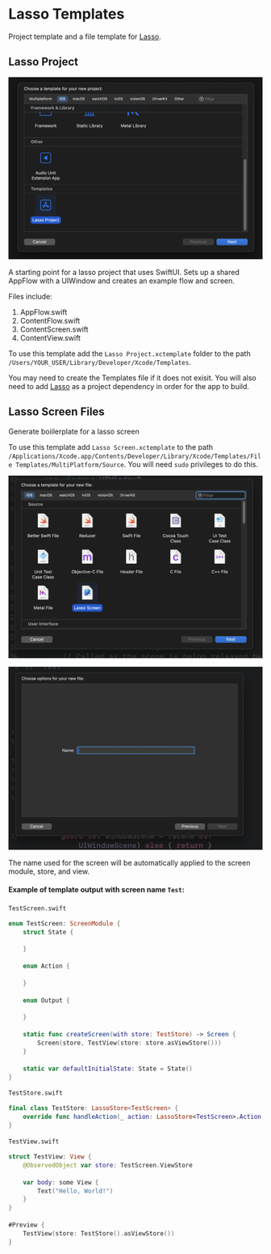# Lasso Templates

Project template and a file template for [Lasso](https://github.com/ww-tech/lasso).

## Lasso Project

![LassoProject](docResources/LassoProject.png)

A starting point for a lasso project that uses SwiftUI. Sets up a shared AppFlow with a UIWindow and creates an example flow and screen.

Files include:

1. AppFlow.swift
2. ContentFlow.swift
3. ContentScreen.swift
4. ContentView.swift

To use this template add the `Lasso Project.xctemplate` folder to the path `/Users/YOUR_USER/Library/Developer/Xcode/Templates`.

You may need to create the Templates file if it does not exisit. You will also need to add [Lasso](https://github.com/ww-tech/lasso) as a project dependency in order for the app to build.

## Lasso Screen Files

Generate boiilerplate for a lasso screen

To use this template add `Lasso Screen.xctemplate` to the path `/Applications/Xcode.app/Contents/Developer/Library/Xcode/Templates/File Templates/MultiPlatform/Source`. You will need `sudo` privileges to do this.

![LassoScreen](docResources/LassoScreen.png)

![LassoScreenEdit](docResources/LassoScreenEdit.png)

The name used for the screen will be automatically applied to the screen module, store, and view.

#### Example of template output with screen name `Test`:

`TestScreen.swift`
```swift
enum TestScreen: ScreenModule {
    struct State {

    }

    enum Action {
        
    }
    
    enum Output {
        
    }

    static func createScreen(with store: TestStore) -> Screen {
        Screen(store, TestView(store: store.asViewStore()))
    }
    
    static var defaultInitialState: State = State()
}
```

`TestStore.swift`
```swift
final class TestStore: LassoStore<TestScreen> {
    override func handleAction(_ action: LassoStore<TestScreen>.Action) {}
}
```

`TestView.swift`
```swift
struct TestView: View {
    @ObservedObject var store: TestScreen.ViewStore
    
    var body: some View {
        Text("Hello, World!")
    }
}

#Preview {
    TestView(store: TestStore().asViewStore())
}
```